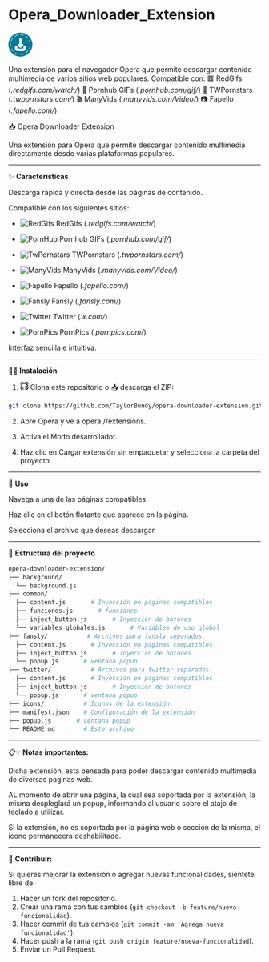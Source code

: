 # Opera_Downloader_Extension
![Icon](icons/download48.png)

Una extensión para el navegador Opera que permite descargar contenido multimedia de varios sitios web populares. Compatible con:  🟥 RedGifs (*.redgifs.com/watch/*)  🔞 Pornhub GIFs (*.pornhub.com/gif/*)  🌟 TWPornstars (*.twpornstars.com/*)  🎬 ManyVids (*.manyvids.com/Video/*)  📷 Fapello (*.fapello.com/*)

📥 Opera Downloader Extension

Una extensión para Opera que permite descargar contenido multimedia directamente desde varias plataformas populares.

---

✨ **Características**

Descarga rápida y directa desde las páginas de contenido.

Compatible con los siguientes sitios:
<!-- Template logos -->
<!-- <img src="" alt="Icono" width="20" height="20"> -->
<!-- 🟥 RedGifs (*.redgifs.com/watch/*) -->
- <img src="https://www.redgifs.com/favicon-32x32.png" alt="RedGifs" width="20"> RedGifs (*.redgifs.com/watch/*)

<!-- 🔞 Pornhub GIFs (*.pornhub.com/gif/*) -->
- <img src="https://es.pornhub.com/favicon.ico" alt="PornHub" width="20"> Pornhub GIFs (*.pornhub.com/gif/*)

<!-- 🌟 TWPornstars (*.twpornstars.com/*) -->
- <img src="https://www.twpornstars.com/favicon.ico" alt="TwPornstars" width="20"> TWPornstars (*.twpornstars.com/*)

<!-- 🎬 ManyVids (*.manyvids.com/Video/*) -->
- <img src="https://logos.manyvids.com/icon_public/favicon-16x16.png?v=4" alt="ManyVids" width="20"> ManyVids (*.manyvids.com/Video/*)

<!-- 📷 Fapello (*.fapello.com/*) -->
- <img src="https://fapello.com/assets/favicon/favicon.ico" alt="Fapello" width="20"> Fapello (*.fapello.com/*)

- <img src="https://fansly.com/assets/images/icons/favicon.ico?v=12" alt="Fansly" width="20"> Fansly (*.fansly.com/*)

<!-- ![Icon](https://abs.twimg.com/responsive-web/client-web/icon-default.522d363a.png) Twitter (*.x.com/*) -->
- <img src="https://abs.twimg.com/responsive-web/client-web/icon-default.522d363a.png" alt="Twitter" width="20"> Twitter (*.x.com/*)

- <img src="https://static.pornpics.com/favicon/favicon.ico?v=2" alt="PornPics" width="20" height="20"> PornPics (*.pornpics.com/*)

Interfaz sencilla e intuitiva.

---

👨‍🔧 **Instalación**

1. ![Icon](icons/github.webp) Clona este repositorio o 📥 descarga el ZIP:
```bash
git clone https://github.com/TaylorBundy/opera-downloader-extension.git
```
2. Abre Opera y ve a opera://extensions.

3. Activa el Modo desarrollador.

4. Haz clic en Cargar extensión sin empaquetar y selecciona la carpeta del proyecto.

---

🚀 **Uso**

Navega a una de las páginas compatibles.

Haz clic en el botón flotante que aparece en la página.

Selecciona el archivo que deseas descargar.

---

📂 **Estructura del proyecto**
```bash 
opera-downloader-extension/
├── background/
  └── background.js
├── common/
  ├── content.js       # Inyección en páginas compatibles
  ├── funciones.js       # funciones
  ├── inject_button.js       # Inyección de botones
  └── variables_globales.js       # Variables de uso global
├── fansly/           # Archivos para fansly separados.
  ├── content.js       # Inyección en páginas compatibles
  ├── inject_button.js       # Inyección de botones
  └── popup.js       # ventana popup
├── twitter/           # Archivos para twitter separados.
  ├── content.js       # Inyección en páginas compatibles
  ├── inject_button.js       # Inyección de botones
  └── popup.js       # ventana popup
├── icons/           # Iconos de la extensión
├── manifest.json    # Configuración de la extensión
├── popup.js       # ventana popup
└── README.md        # Este archivo
```
---

📋💡 **Notas importantes:**

Dicha extensión, esta pensada para poder descargar contenido multimedia de diversas paginas web.

AL momento de abrir una página, la cual sea soportada por la extensión, la misma despleglará un popup, informando al usuario sobre el atajo de teclado a utilizar.

Si la extensión, no es soportada por la página web o sección de la misma, el icono permanecera deshabilitado.

---

🔹 **Contribuir:**

Si quieres mejorar la extensión o agregar nuevas funcionalidades, siéntete libre de:

1. Hacer un fork del repositorio.
2. Crear una rama con tus cambios (`git checkout -b feature/nueva-funcionalidad`).
3. Hacer commit de tus cambios (`git commit -am 'Agrega nueva funcionalidad'`).
4. Hacer push a la rama (`git push origin feature/nueva-funcionalidad`).
5. Enviar un Pull Request.